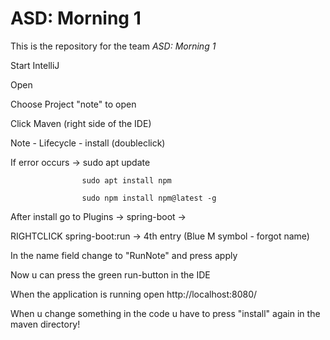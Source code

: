 # ASD: Morning 1
 
This is the repository for the team *ASD: Morning 1*

Start IntelliJ

Open

Choose Project "note" to open

Click Maven (right side of the IDE)

Note - Lifecycle - install (doubleclick)

If error occurs ->  sudo apt update

                    sudo apt install npm
                    
                    sudo npm install npm@latest -g
                    

After install go to Plugins -> spring-boot -> 

RIGHTCLICK spring-boot:run -> 4th entry (Blue M symbol - forgot name)

In the name field change to "RunNote" and press apply


Now u can press the green run-button in the IDE

When the application is running open http://localhost:8080/


When u change something in the code u have to press "install" again in the maven directory!


